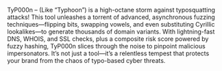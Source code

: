 TyP000n – (Like “Typhoon”) is a high-octane storm against typosquatting attacks! This tool unleashes a torrent of advanced, asynchronous fuzzing techniques—flipping bits, swapping vowels, and even substituting Cyrillic lookalikes—to generate thousands of domain variants. With lightning-fast DNS, WHOIS, and SSL checks, plus a composite risk score powered by fuzzy hashing, TyP000n slices through the noise to pinpoint malicious impersonators. It’s not just a tool—it’s a relentless tempest that protects your brand from the chaos of typo-based cyber threats.
